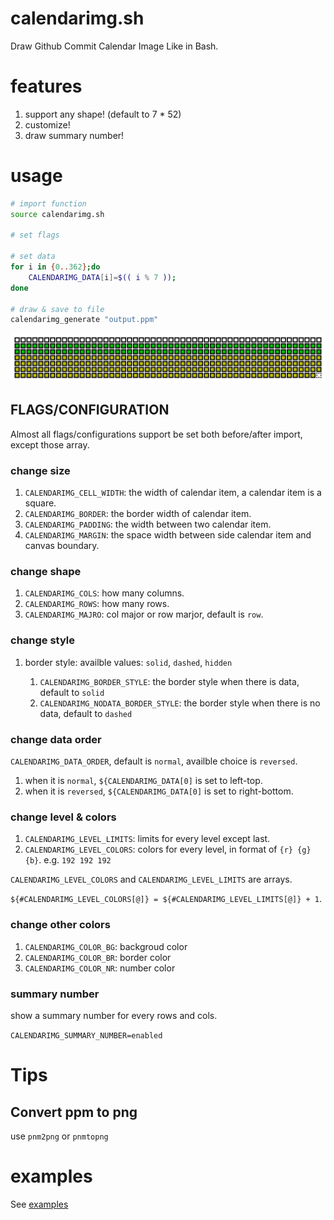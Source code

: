 # calendarimg.sh
Draw Github Commit Calendar Image Like in Bash.

# features

1. support any shape! (default to 7 * 52)
2. customize!
3. draw summary number!

# usage

```bash
# import function
source calendarimg.sh

# set flags

# set data
for i in {0..362};do
    CALENDARIMG_DATA[i]=$(( i % 7 ));
done

# draw & save to file
calendarimg_generate "output.ppm"
```

![default](examples/default.png)

## FLAGS/CONFIGURATION

Almost all flags/configurations support be set both before/after import, except those array.

### change size

1. `CALENDARIMG_CELL_WIDTH`: the width of calendar item, a calendar item is a square.
2. `CALENDARIMG_BORDER`: the border width of calendar item.
3. `CALENDARIMG_PADDING`: the width between two calendar item.
4. `CALENDARIMG_MARGIN`: the space width between side calendar item and canvas boundary.

### change shape

1. `CALENDARIMG_COLS`: how many columns.
2. `CALENDARIMG_ROWS`: how many rows.
3. `CALENDARIMG_MAJRO`: col major or row marjor, default is `row`.

### change style
1. border style: availble values: `solid`, `dashed`, `hidden`

    1. `CALENDARIMG_BORDER_STYLE`: the border style when there is data, default to `solid`
    2. `CALENDARIMG_NODATA_BORDER_STYLE`: the border style when there is no data, default to `dashed`

### change data order

`CALENDARIMG_DATA_ORDER`, default is `normal`, availble choice is `reversed`.

1. when it is `normal`, `${CALENDARIMG_DATA[0]` is set to left-top.
2. when it is `reversed`, `${CALENDARIMG_DATA[0]` is set to right-bottom.

### change level & colors

1. `CALENDARIMG_LEVEL_LIMITS`: limits for every level except last.
2. `CALENDARIMG_LEVEL_COLORS`: colors for every level, in format of `{r} {g} {b}`. e.g. `192 192 192`

`CALENDARIMG_LEVEL_COLORS` and `CALENDARIMG_LEVEL_LIMITS` are arrays.

`${#CALENDARIMG_LEVEL_COLORS[@]} = ${#CALENDARIMG_LEVEL_LIMITS[@]} + 1`.

### change other colors

1. `CALENDARIMG_COLOR_BG`: backgroud color
2. `CALENDARIMG_COLOR_BR`: border color
3. `CALENDARIMG_COLOR_NR`: number color

### summary number

show a summary number for every rows and cols.

`CALENDARIMG_SUMMARY_NUMBER=enabled`

# Tips

## Convert ppm to png

use `pnm2png` or `pnmtopng`


# examples

See [examples](examples/)

